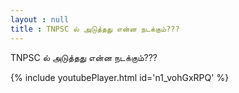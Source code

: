 ```yaml
---
layout : null
title : TNPSC ல் அடுத்தது என்ன நடக்கும்???
---
```


TNPSC ல் அடுத்தது என்ன நடக்கும்???



{% include youtubePlayer.html id='n1_vohGxRPQ' %}
